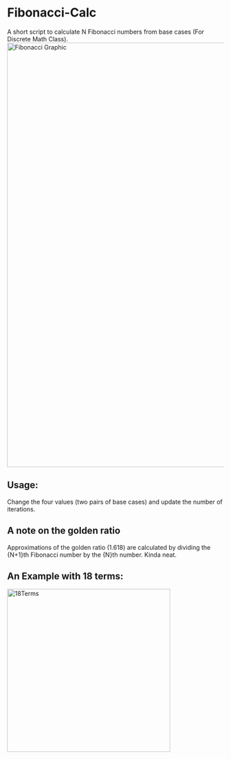 # Fibonacci-Calc
A short script to calculate N Fibonacci numbers from base cases (For Discrete Math Class).
<img width="987" alt="Fibonacci Graphic" src="https://github.com/Eemac/Fibonacci-Calc/assets/28767801/ab4db0f1-a219-43ff-8456-19387ff42369">

## Usage:
Change the four values (two pairs of base cases) and update the number of iterations.

## A note on the golden ratio
Approximations of the golden ratio (1.618) are calculated by dividing the {N+1}th Fibonacci number by the {N}th number. Kinda neat.

## An Example with 18 terms:
<img width="379" alt="18Terms" src="https://github.com/Eemac/Fibonacci-Calc/assets/28767801/3ec87b99-baf1-4aab-ad66-1f0098665b3b">
